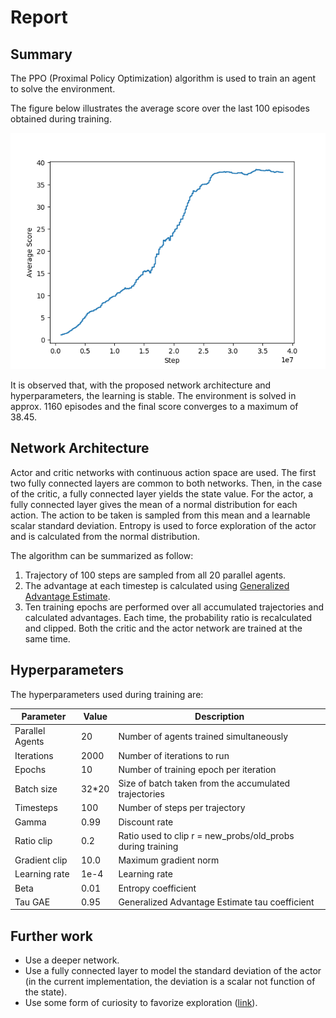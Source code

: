# Report 

## Summary 
The PPO (Proximal Policy Optimization) algorithm is used to train an agent to solve the environment.

The figure below illustrates the average score over the last 100 episodes obtained during training.

![Average Score](assets/score_training.png)

It is observed that, with the proposed network architecture and hyperparameters, the learning is stable. The environment is solved in approx. 1160 episodes and the final score converges to a maximum of 38.45.

## Network Architecture 

Actor and critic networks with continuous action space are used. The first two fully connected layers are common to both networks. Then, in the case of the critic, a fully connected layer yields the state value. For the actor, a fully connected layer gives the mean of a normal distribution for each action. The action to be taken is sampled from this mean and a learnable scalar standard deviation. Entropy is used to force exploration of the actor and is calculated from the normal distribution.

The algorithm can be summarized as follow:

1. Trajectory of 100 steps are sampled from all 20 parallel agents. 
2. The advantage at each timestep is calculated using [Generalized Advantage Estimate](https://arxiv.org/abs/1506.02438). 
3. Ten training epochs are performed over all accumulated trajectories and calculated advantages. Each time, the probability ratio is recalculated and clipped. Both the critic and the actor network are trained at the same time. 

## Hyperparameters

The hyperparameters used during training are:

Parameter | Value | Description
------------ | ------------- | -------------
Parallel Agents | 20 | Number of agents trained simultaneously
Iterations | 2000 | Number of iterations to run
Epochs | 10 | Number of training epoch per iteration
Batch size | 32*20 | Size of batch taken from the accumulated  trajectories
Timesteps | 100 | Number of steps per trajectory 
Gamma | 0.99 | Discount rate 
Ratio clip | 0.2 | Ratio used to clip r = new_probs/old_probs during training
Gradient clip | 10.0 | Maximum gradient norm 
Learning rate | 1e-4 | Learning rate 
Beta | 0.01 | Entropy coefficient 
Tau GAE | 0.95 |Generalized Advantage Estimate tau coefficient

## Further work 

- Use a deeper network.
- Use a fully connected layer to model the standard deviation of the actor (in the current implementation, the deviation is a scalar not function of the state).
- Use some form of curiosity to favorize exploration ([link](https://arxiv.org/abs/1808.04355)).
